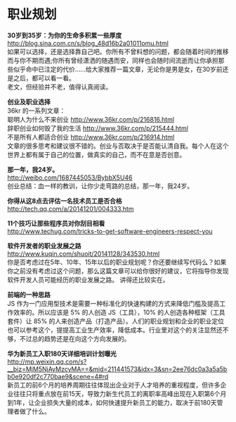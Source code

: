 职业规划  
========

**30岁到35岁：为你的生命多积累一些厚度**  
http://blog.sina.com.cn/s/blog_48d16b2a01011omu.html  
如果可以选择，还是选择靠自己吧。你所有不曾料想的问题，都会随着时间的推移而与你不期而遇;你所有曾经潇洒的随遇而安，同样也会随时间流逝而让你承担那些似乎命中已注定的代价……给大家推荐一篇文章，无论你是男是女，在30岁前还是之后，都可以看一看。  
老文，但经验并不老，值得认真阅读。

**创业及职业选择**  
36kr 的一系列文章：  
聪明人为什么不来创业 http://www.36kr.com/p/216816.html  
辞职创业如何毁了我的生活 http://www.36kr.com/p/215444.html  
不是所有人都适合创业 http://www.36kr.com/p/216914.html  
文章的很多思考和建议很不错的。创业与否取决于是否能认清自我。每个人在这个世界上都有属于自己的位置，做真实的自己，而不在意是否创意。

**那一年，我24岁。**  
http://weibo.com/1687445053/BybbX5U46  
创业总结：血一样的教训，让你少走弯路的总结，那一年，我24岁。  

**你得从这8点去评估一名技术员工是否合格**  
http://tech.qq.com/a/20141201/004333.htm  

**11个技巧让那些程序员对你刮目相看**  
http://www.techug.com/tricks-to-get-software-engineers-respect-you  

**软件开发者的职业发展之路**  
http://www.kuqin.com/shuoit/20141128/343530.html  
你是否考虑过在5年、10年、15年以后的职业规划呢？你还要继续写代码么？如果你之前没有考虑过这个问题，那么这篇文章可以给你很好的建议，它将指导你发现软件开发人员可能经历的职业发展之路。 讲得还比较实在。

**前端的一种思路**  
JS 作为一门应用型技术是需要一种标准化的快速构建的方式来降低门槛及提高工作效率的。所以应该是 5% 的人创造 JS（工具），10% 的人创造各种框架（工具套件）让 85% 的人来创造产品（打造产品）。人们的职业规划和企业的职业定位也可以参考这个，提提高工业生产效率，降低成本。行业里对这个的关注显然还不够，不过总的趋势还是在向这个方向发展的。

**华为新员工入职180天详细培训计划曝光**  
http://mp.weixin.qq.com/s?__biz=MjM5NjAyMzcyMA==&mid=211441573&idx=3&sn=2ee76dc0a3a5a5bb0e920df2c770bae9&scene=4#rd  
新员工的前6个月的培养周期往往体现出企业对于人才培养的重视程度，但许多企业往往只将重点放在前15天，导致力新生代员工的离职率高峰出现在入职第6个月到1年，让企业损失大量的成本，如何快速提升新员工的能力，取决于前180天管理者做了什么。
